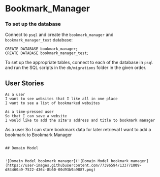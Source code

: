 # Bookmark_Manager

### To set up the database

Connect to `psql` and create the `bookmark_manager` and `bookmark_manager_test` database:

```
CREATE DATABASE bookmark_manager;
CREATE DATABASE bookmark_manager_test;
```

To set up the appropriate tables, 
connect to each of the database in `psql` and run the SQL scripts in the `db/migrations` folder in the given order.

## User Stories

```
As a user
I want to see websites that I like all in one place
I want to see a list of bookmarked websites

As a time-pressed user
So that I can save a website
I would like to add the site's address and title to bookmark manager
```
As a user
So I can store bookmark data for later retrieval
I want to add a bookmark to Bookmark Manager
```

## Domain Model


![Domain Model bookmark manager](![Domain Model bookmark manager](https://user-images.githubusercontent.com/77396594/133771009-d84460a9-7522-436c-8b60-00d93b9a9887.png)

